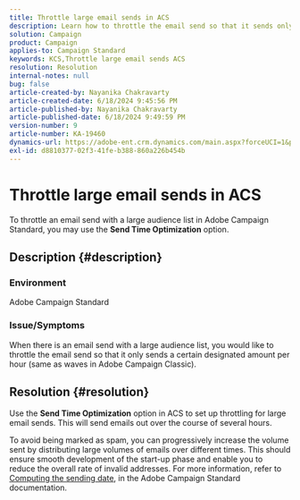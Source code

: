 ```yaml
---
title: Throttle large email sends in ACS
description: Learn how to throttle the email send so that it sends only a certain designated amount per hour (same as waves in Adobe Campaign Classic).
solution: Campaign
product: Campaign
applies-to: Campaign Standard
keywords: KCS,Throttle large email sends ACS
resolution: Resolution
internal-notes: null
bug: false
article-created-by: Nayanika Chakravarty
article-created-date: 6/18/2024 9:45:56 PM
article-published-by: Nayanika Chakravarty
article-published-date: 6/18/2024 9:49:59 PM
version-number: 9
article-number: KA-19460
dynamics-url: https://adobe-ent.crm.dynamics.com/main.aspx?forceUCI=1&pagetype=entityrecord&etn=knowledgearticle&id=5ecff31f-bc2d-ef11-840a-000d3a5b439f
exl-id: d8810377-02f3-41fe-b388-860a226b454b
---
```

# Throttle large email sends in ACS


To throttle an email send with a large audience list in Adobe Campaign Standard, you may use the <b>Send Time Optimization</b> option.

## Description {#description}


### <b>Environment</b>

Adobe Campaign Standard

### <b>Issue/Symptoms</b>

When there is an email send with a large audience list, you would like to throttle the email send so that it only sends a certain designated amount per hour (same as waves in Adobe Campaign Classic).


## Resolution {#resolution}


Use the <b>Send Time Optimization</b> option in ACS to set up throttling for large email sends. This will send emails out over the course of several hours.

To avoid being marked as spam, you can progressively increase the volume sent by distributing large volumes of emails over different times. This should ensure smooth development of the start-up phase and enable you to reduce the overall rate of invalid addresses. For more information, refer to [Computing the sending date](https://experienceleague.adobe.com/docs/campaign-standard/using/testing-and-sending/scheduling-messages/computing-the-sending-date.html), in the Adobe Campaign Standard documentation.
